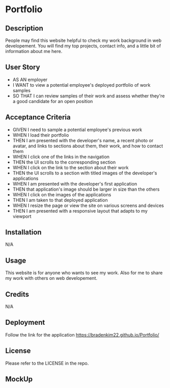 # Portfolio

## Description

People may find this website helpful to check my work background in web developement. You will find my top projects, contact info, and a little bit of information about me here.

## User Story

- AS AN employer
- I WANT to view a potential employee's deployed portfolio of work samples
- SO THAT I can review samples of their work and assess whether they're a good candidate for an open position

## Acceptance Criteria

- GIVEN I need to sample a potential employee's previous work
- WHEN I load their portfolio
- THEN I am presented with the developer's name, a recent photo or avatar, and links to sections about them, their work, and how to contact them
- WHEN I click one of the links in the navigation
- THEN the UI scrolls to the corresponding section
- WHEN I click on the link to the section about their work
- THEN the UI scrolls to a section with titled images of the developer's applications
- WHEN I am presented with the developer's first application
- THEN that application's image should be larger in size than the others
- WHEN I click on the images of the applications
- THEN I am taken to that deployed application
- WHEN I resize the page or view the site on various screens and devices
- THEN I am presented with a responsive layout that adapts to my viewport

## Installation

N/A

## Usage

This website is for anyone who wants to see my work. Also for me to share my work with others on web developement.

## Credits

N/A

## Deployment

Follow the link for the application https://bradenkim22.github.io/Portfolio/

## License

Please refer to the LICENSE in the repo.

## MockUp

![]()
